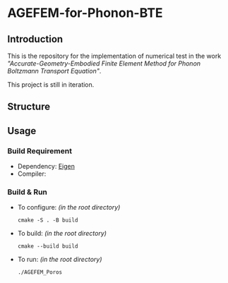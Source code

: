 # AGEFEM-for-Phonon-BTE

## Introduction
This is the repository for the implementation of numerical test in the work _"Accurate-Geometry-Embodied Finite Element Method for Phonon Boltzmann Transport Equation"_. 

This project is still in iteration.

## Structure

## Usage

### Build Requirement
- Dependency: [Eigen](https://eigen.tuxfamily.org/index.php?title=Main_Page)
- Compiler: 
### Build & Run
- To configure: _(in the root directory)_

    `cmake -S . -B build`

- To build: _(in the root directory)_

    `cmake --build build`

- To run: _(in the root directory)_

    `./AGEFEM_Poros`
